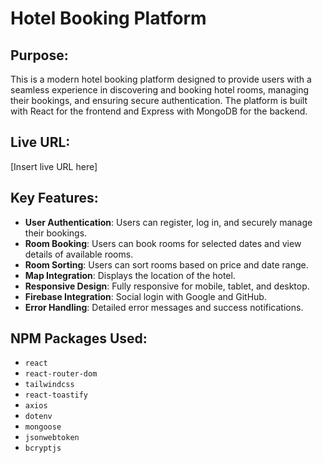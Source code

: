 # Hotel Booking Platform

## Purpose:
This is a modern hotel booking platform designed to provide users with a seamless experience in discovering and booking hotel rooms, managing their bookings, and ensuring secure authentication. The platform is built with React for the frontend and Express with MongoDB for the backend.

## Live URL:
[Insert live URL here]

## Key Features:
- **User Authentication**: Users can register, log in, and securely manage their bookings.
- **Room Booking**: Users can book rooms for selected dates and view details of available rooms.
- **Room Sorting**: Users can sort rooms based on price and date range.
- **Map Integration**: Displays the location of the hotel.
- **Responsive Design**: Fully responsive for mobile, tablet, and desktop.
- **Firebase Integration**: Social login with Google and GitHub.
- **Error Handling**: Detailed error messages and success notifications.

## NPM Packages Used:
- `react`
- `react-router-dom`
- `tailwindcss`
- `react-toastify`
- `axios`
- `dotenv`
- `mongoose`
- `jsonwebtoken`
- `bcryptjs`
